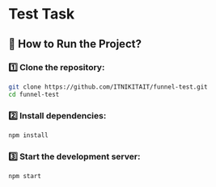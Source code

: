 # Test Task

## 🚀 How to Run the Project?

### 1️⃣ Clone the repository:

```sh
git clone https://github.com/ITNIKITAIT/funnel-test.git
cd funnel-test
```

### 2️⃣ Install dependencies:

```sh
npm install
```

### 3️⃣ Start the development server:

```sh
npm start
```

